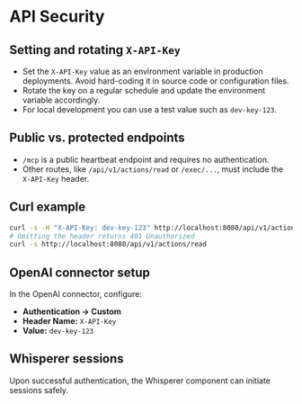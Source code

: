 # API Security

## Setting and rotating `X-API-Key`

- Set the `X-API-Key` value as an environment variable in production deployments. Avoid hard-coding it in source code or configuration files.
- Rotate the key on a regular schedule and update the environment variable accordingly.
- For local development you can use a test value such as `dev-key-123`.

## Public vs. protected endpoints

- `/mcp` is a public heartbeat endpoint and requires no authentication.
- Other routes, like `/api/v1/actions/read` or `/exec/...`, must include the `X-API-Key` header.

## Curl example

```bash
curl -s -H "X-API-Key: dev-key-123" http://localhost:8080/api/v1/actions/read
# Omitting the header returns 401 Unauthorized
curl -s http://localhost:8080/api/v1/actions/read
```

## OpenAI connector setup

In the OpenAI connector, configure:

- **Authentication → Custom**
- **Header Name:** `X-API-Key`
- **Value:** `dev-key-123`

## Whisperer sessions

Upon successful authentication, the Whisperer component can initiate sessions safely.

